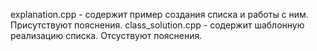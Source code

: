 explanation.cpp    - содержит пример создания списка и работы с ним. Присутствуют пояснения.
class_solution.cpp - содержит шаблонную реализацию списка. Отсуствуют пояснения.
